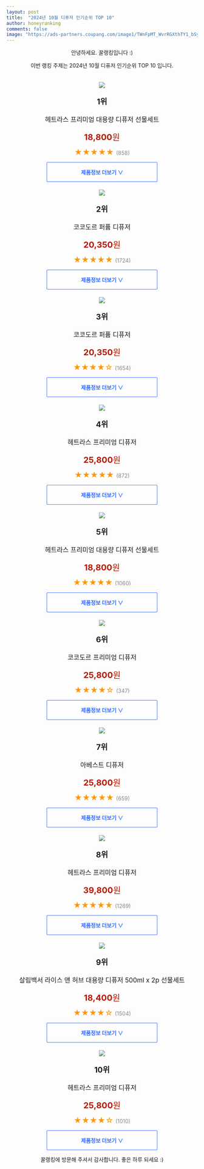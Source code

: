 ```yaml
---
layout: post
title:  "2024년 10월 디퓨저 인기순위 TOP 10"
author: honeyranking
comments: false
image: "https://ads-partners.coupang.com/image1/TWnFpMT_WvrRGXthTY1_bSyIr02I3Pb-WaRzzNkrRcj4EvCAAVJqir1CZ_c_twR3AyOSGgTIXUUoSEy34tucqAB9w-C5PTksr1JttMUaECi0o8d5dgwLFiRiaIBsKQaMsq6rIJCT56TlNMLa11kvMFaUSq0a4lMUXCjg5mMi7EcMlAogAQYlXMioL4nROA-58iwMQ9krBgI75O6yiUJMHxWSVS93lJ72KIdX1NZLHI2rQ3oQpDi9OgzTbZRTdHyCmZOxr0hBL2ncpXxPcmI-gUl6sdeSziaRCVg="
---
```

<p style="text-align: center;">안녕하세요. 꿀랭킹입니다 :)</p>
<p style="text-align: center;">이번 랭킹 주제는 2024년 10월 디퓨저 인기순위 TOP 10 입니다.</p><center><img src="https://ads-partners.coupang.com/image1/TWnFpMT_WvrRGXthTY1_bSyIr02I3Pb-WaRzzNkrRcj4EvCAAVJqir1CZ_c_twR3AyOSGgTIXUUoSEy34tucqAB9w-C5PTksr1JttMUaECi0o8d5dgwLFiRiaIBsKQaMsq6rIJCT56TlNMLa11kvMFaUSq0a4lMUXCjg5mMi7EcMlAogAQYlXMioL4nROA-58iwMQ9krBgI75O6yiUJMHxWSVS93lJ72KIdX1NZLHI2rQ3oQpDi9OgzTbZRTdHyCmZOxr0hBL2ncpXxPcmI-gUl6sdeSziaRCVg=" style="margin-top:20px" /></center><p style="text-align: center; font-size: 20px"><b>1위</b></p><p style="text-align: center; font-size: 17px">헤트라스 프리미엄 대용량 디퓨저 선물세트</p><p style="text-align: center;"><span style="color: #b61800; font-size: 22px;"><b>18,800</b>원</span></p><p style="text-align: center;"><span style="color: #ff9600; font-size: 20px;">★★★★★ </span><span style="color: #878787;">(858)</span></p><center><a href="https://link.coupang.com/re/AFFSDP?lptag=AF3899140&subid=honeyrank&pageKey=6991217590&itemId=17111388295&vendorItemId=81740760139&traceid=V0-153-30192501060a4ba3&requestid=20241006170000713220526564&token=31850C%7CGM"><div style="font-size: 14px; display: inline-block; padding: 15px 90px; color: #346aff; border-radius: 2px; border: 1px solid #346aff; cursor: pointer;"><b>제품정보 더보기 &or;</b></div></a></center><center><img src="https://ads-partners.coupang.com/image1/2BinP2aIAO-hB5K_2AO2_zLbAmYKKesImHJAYkoI8gdCRUnlaqyP1OoBCLIKrSPvOBQBLCfe4H0w5W5S3QFrgwT-xf_PXIQgdeDh8X79KAyq7vuQcfG43ocOtud59GH8jjWcs99J9rSJbWdaWo674x76ymf89SaikKFF5HpeFTYHv7IRND_gc8au3yFbPlMpCK-5ZEs6pIhpGhDcFez5CfquAkJpmMHCH1tvBI9985gvvIC9b51IVq2AxISac7vJ0fmNcENtPwoimy3Dzv04_q4rCoewVl65e19V" style="margin-top:20px" /></center><p style="text-align: center; font-size: 20px"><b>2위</b></p><p style="text-align: center; font-size: 17px">코코도르 퍼퓸 디퓨저</p><p style="text-align: center;"><span style="color: #b61800; font-size: 22px;"><b>20,350</b>원</span></p><p style="text-align: center;"><span style="color: #ff9600; font-size: 20px;">★★★★★ </span><span style="color: #878787;">(1724)</span></p><center><a href="https://link.coupang.com/re/AFFSDP?lptag=AF3899140&subid=honeyrank&pageKey=7154449918&itemId=17506291410&vendorItemId=70512980783&traceid=V0-153-82b69182b9f6a844&requestid=20241006170000713220526564&token=31850C%7CGM"><div style="font-size: 14px; display: inline-block; padding: 15px 90px; color: #346aff; border-radius: 2px; border: 1px solid #346aff; cursor: pointer;"><b>제품정보 더보기 &or;</b></div></a></center><center><img src="https://ads-partners.coupang.com/image1/4RnjoPi16zIRB_5O4f6OSs-2vZA8kJdwbRJhkhZAqBrhydNGdEAIomMkHhRiH8LFp95eu67Bo8gq_IbGbSbelB132ZJHrRRAaXljB2daI8z99GSCzOzZlTmeGLj4vDOEfVmSG4IdtLvXO008FRlNz0tRI4nJEOsRxR2nFGYN-3bwIt-JRM7vbrnc1hYzqtmFUKpX98w-J66xVvfcGYunI9orGEMg_f6CnVS2Ctuo3BxrJixPSYpn6CBqrWLVs3oPNJL_lHe9Ebp3nrqMGDN9pUnt1ECHZsH5WOs4" style="margin-top:20px" /></center><p style="text-align: center; font-size: 20px"><b>3위</b></p><p style="text-align: center; font-size: 17px">코코도르 퍼퓸 디퓨저</p><p style="text-align: center;"><span style="color: #b61800; font-size: 22px;"><b>20,350</b>원</span></p><p style="text-align: center;"><span style="color: #ff9600; font-size: 20px;">★★★★☆ </span><span style="color: #878787;">(1654)</span></p><center><a href="https://link.coupang.com/re/AFFSDP?lptag=AF3899140&subid=honeyrank&pageKey=7154449918&itemId=17817442016&vendorItemId=80362913508&traceid=V0-153-82b69182b9f6a844&requestid=20241006170000713220526564&token=31850C%7CGM"><div style="font-size: 14px; display: inline-block; padding: 15px 90px; color: #346aff; border-radius: 2px; border: 1px solid #346aff; cursor: pointer;"><b>제품정보 더보기 &or;</b></div></a></center><center><img src="https://ads-partners.coupang.com/image1/PygUWFM2jcOgUAavPz_8sdeRWL2EOKO1RFu0HoGH7FQ4PFmRac2EJrEIA7GOuVb1tgFvtY9URfEe3eSG94z-Jl9HvRUqWJPLMze6XFbl5-a_-I3X-cc1eY0fJ1N5CfbGvrqBt9VR2AqtWJ6yoNTuAYkmq2rbQu3rqDA18m-QQniRr8l47TYVzXiikJrwTUdArujF3bCKrzbMST6-kDx6Xz8qVSQeT__Sko7NTaBTVYLjTps5Sl7-F0GDx5fMpN-JWCwaTBLYiPOQ0mDpZB4ScgqchuLA4OesWIKy" style="margin-top:20px" /></center><p style="text-align: center; font-size: 20px"><b>4위</b></p><p style="text-align: center; font-size: 17px">헤트라스 프리미엄 디퓨저</p><p style="text-align: center;"><span style="color: #b61800; font-size: 22px;"><b>25,800</b>원</span></p><p style="text-align: center;"><span style="color: #ff9600; font-size: 20px;">★★★★★ </span><span style="color: #878787;">(872)</span></p><center><a href="https://link.coupang.com/re/AFFSDP?lptag=AF3899140&subid=honeyrank&pageKey=6991217590&itemId=9608615735&vendorItemId=81740492534&traceid=V0-153-30192501060a4ba3&requestid=20241006170000713220526564&token=31850C%7CGM"><div style="font-size: 14px; display: inline-block; padding: 15px 90px; color: #346aff; border-radius: 2px; border: 1px solid #346aff; cursor: pointer;"><b>제품정보 더보기 &or;</b></div></a></center><center><img src="https://ads-partners.coupang.com/image1/SMUBvDDqArv1Nir_SHTFZl2QPCW8sn0AGfwbUTHcLU3B3Vg1QGIk_IALu5Z4o1j6A9T7ZD15aGQQTkEr6OURw05q_pe_cyBpMhUy1kMslJ2tiX2CAKlv2KPnr2wPHpfY8_eMwStwJgNlfoAzVrH1nLzJ-07IqxFt8otEOrmGiDZ4yLwJymgW0cO1nmic4yFAA9zAxmLayYtfKVk_m0oefVHRH3uKb4yrGRqR7IynG0OdnkuhZvayZue-oQd67uCRwisksnXsYqtMnsDdkaoWOR00Y_FiDHXDo5Bd" style="margin-top:20px" /></center><p style="text-align: center; font-size: 20px"><b>5위</b></p><p style="text-align: center; font-size: 17px">헤트라스 프리미엄 대용량 디퓨저 선물세트</p><p style="text-align: center;"><span style="color: #b61800; font-size: 22px;"><b>18,800</b>원</span></p><p style="text-align: center;"><span style="color: #ff9600; font-size: 20px;">★★★★★ </span><span style="color: #878787;">(1060)</span></p><center><a href="https://link.coupang.com/re/AFFSDP?lptag=AF3899140&subid=honeyrank&pageKey=6991217590&itemId=17111254907&vendorItemId=81740760150&traceid=V0-153-30192501060a4ba3&requestid=20241006170000713220526564&token=31850C%7CGM"><div style="font-size: 14px; display: inline-block; padding: 15px 90px; color: #346aff; border-radius: 2px; border: 1px solid #346aff; cursor: pointer;"><b>제품정보 더보기 &or;</b></div></a></center><center><img src="https://ads-partners.coupang.com/image1/LLkGgBVu256FKy4iLPlyzUHHDkN2FwUJNyI46noWKi8Ds7sYF7ruH6Gp-4MJVxlcXBgC5I6P4Dtb2gw17DVy8LqIM_1UuxhF3pITINsTYtTjAx49GIFAE9UyViJrbCujr0epmbXbh7hyxQGxKqN61ZnDwYdt067XksLnRN2wSrmqJV0UWPkjUjLQTOumnlLuEpnrwJMqRAOvGlkH44WpVRTY4KfXqPef2O9kjgLa5l-HwuQCINHG3dotBn503Qnve11Lu7mT3CD2C9xrZ571y6PWW0FYfr7vPBw=" style="margin-top:20px" /></center><p style="text-align: center; font-size: 20px"><b>6위</b></p><p style="text-align: center; font-size: 17px">코코도르 프리미엄 디퓨저</p><p style="text-align: center;"><span style="color: #b61800; font-size: 22px;"><b>25,800</b>원</span></p><p style="text-align: center;"><span style="color: #ff9600; font-size: 20px;">★★★★☆ </span><span style="color: #878787;">(347)</span></p><center><a href="https://link.coupang.com/re/AFFSDP?lptag=AF3899140&subid=honeyrank&pageKey=7342089551&itemId=18873478544&vendorItemId=86002151142&traceid=V0-153-079a80a5003949b9&requestid=20241006170000713220526564&token=31850C%7CGM"><div style="font-size: 14px; display: inline-block; padding: 15px 90px; color: #346aff; border-radius: 2px; border: 1px solid #346aff; cursor: pointer;"><b>제품정보 더보기 &or;</b></div></a></center><center><img src="https://ads-partners.coupang.com/image1/Ch9btiM6hZ6yI32GCivTR5b8ua0euj8HmhWxRxhJAUCti3MROmY4uTnoIOlegLJGWrlJpGMVtMrMFAEr4FVUgsaHHKVj9elip3mNWqm-x7wKTVCosxrzGdgGf5ooakB8VyDcntAZuCXVB1QOy2QGoq691XTV1Nn2lUU0bLfymnyVyLQu5qetCIhSrlQjCAyHaa1ha3-xspn8xvfLLlBz4F5UspFCUH8CclTcQOxXFYKK_-iSZHN-pGHCo29iLQeR6t-LFYBSfHZIiCmGai_otkiMeVBwromaoy4=" style="margin-top:20px" /></center><p style="text-align: center; font-size: 20px"><b>7위</b></p><p style="text-align: center; font-size: 17px">아베스트 디퓨저</p><p style="text-align: center;"><span style="color: #b61800; font-size: 22px;"><b>25,800</b>원</span></p><p style="text-align: center;"><span style="color: #ff9600; font-size: 20px;">★★★★★ </span><span style="color: #878787;">(659)</span></p><center><a href="https://link.coupang.com/re/AFFSDP?lptag=AF3899140&subid=honeyrank&pageKey=7966988008&itemId=22050160435&vendorItemId=89097444304&traceid=V0-153-8ed10491ab8ce286&requestid=20241006170000713220526564&token=31850C%7CGM"><div style="font-size: 14px; display: inline-block; padding: 15px 90px; color: #346aff; border-radius: 2px; border: 1px solid #346aff; cursor: pointer;"><b>제품정보 더보기 &or;</b></div></a></center><center><img src="https://ads-partners.coupang.com/image1/ZJK4WAUr06OHeaTFZKBXl5Tu4ZlhMyFu4ITfXy6LIQHtNs32B0z8LWL_PMMKPHgpo_cNQU7s8W-MsF8Sxrro9dY8dkRGC36GMpqkkSz7fv1tvzaSTmkf313RwswTm8LBEJjwX7vgy2RScOVhMqKQZhejl2HsGBeXI4294Uc9R6SuIhZjnDTVlLURQpiUCgvV8l7igCmi8nzA_G9yK2qYV6iF57pDrBwWUq4rt_lOSDhtVGkk5NNterLaFqDySdKJckmyzQqoIOTRxqxkJAQWsZTPna_zVLHEVAA=" style="margin-top:20px" /></center><p style="text-align: center; font-size: 20px"><b>8위</b></p><p style="text-align: center; font-size: 17px">헤트라스 프리미엄 디퓨저</p><p style="text-align: center;"><span style="color: #b61800; font-size: 22px;"><b>39,800</b>원</span></p><p style="text-align: center;"><span style="color: #ff9600; font-size: 20px;">★★★★★ </span><span style="color: #878787;">(1269)</span></p><center><a href="https://link.coupang.com/re/AFFSDP?lptag=AF3899140&subid=honeyrank&pageKey=6991217590&itemId=14966762222&vendorItemId=83224250705&traceid=V0-153-30192501060a4ba3&requestid=20241006170000713220526564&token=31850C%7CGM"><div style="font-size: 14px; display: inline-block; padding: 15px 90px; color: #346aff; border-radius: 2px; border: 1px solid #346aff; cursor: pointer;"><b>제품정보 더보기 &or;</b></div></a></center><center><img src="https://ads-partners.coupang.com/image1/li80TO39TZuVUT8elveQb1mj3-WWrTb9RRL9wAQBWILQ1cQY-SeK0kOMwzu35kin9Re58WQ3pd_HAT43RKM56ZmwVPaRgJ-tTcPwlPkqwBm-juzcUFE0lfohcphaZ3ZLhmQIe20az-XEnX3XaCNWm41p5XQW0cgLI850DyF6f3QvaKstqW6Mv_881n7OaTI7DXcAdtKPBe09PK7tirHdoDcX4_3FuyGDPxPey4GCSWwGGLzHsgkax2Oir9JzOrn3XxlRwTwJdQFFgqAkfsPO2BiTVVk365nfLrc=" style="margin-top:20px" /></center><p style="text-align: center; font-size: 20px"><b>9위</b></p><p style="text-align: center; font-size: 17px">살림백서 라이스 앤 허브 대용량 디퓨저 500ml x 2p 선물세트</p><p style="text-align: center;"><span style="color: #b61800; font-size: 22px;"><b>18,400</b>원</span></p><p style="text-align: center;"><span style="color: #ff9600; font-size: 20px;">★★★★☆ </span><span style="color: #878787;">(1504)</span></p><center><a href="https://link.coupang.com/re/AFFSDP?lptag=AF3899140&subid=honeyrank&pageKey=7530351129&itemId=19770272244&vendorItemId=86873375213&traceid=V0-153-596357e2e4eb3723&requestid=20241006170000713220526564&token=31850C%7CGM"><div style="font-size: 14px; display: inline-block; padding: 15px 90px; color: #346aff; border-radius: 2px; border: 1px solid #346aff; cursor: pointer;"><b>제품정보 더보기 &or;</b></div></a></center><center><img src="https://ads-partners.coupang.com/image1/qdt--doDufGBY2zpqcHN1Jc27zhdT0lhqZHdRXmgjvMlo0hwZINaSvIJchwMpM9o1BDxwxAbOuJMR8vq9efus6BHoHsCp5zWOyuyVfooQV0acadATGTFqpn7uwDvol434Lc2o8sqSdGnwM4olNVtP6UQNxYXWYQBiZBuDDr5MXaVcH1RcnFnllY1AjrCuGY8rU3rBlRUFXbkAToS7Kzj8fjj7d911H9C2mSV6WbmkdQ-MoVQL4_4mkRLKIv9SVKh4gqwEgK_5QHHBW6udk8gOII=" style="margin-top:20px" /></center><p style="text-align: center; font-size: 20px"><b>10위</b></p><p style="text-align: center; font-size: 17px">헤트라스 프리미엄 디퓨저</p><p style="text-align: center;"><span style="color: #b61800; font-size: 22px;"><b>25,800</b>원</span></p><p style="text-align: center;"><span style="color: #ff9600; font-size: 20px;">★★★★☆ </span><span style="color: #878787;">(1010)</span></p><center><a href="https://link.coupang.com/re/AFFSDP?lptag=AF3899140&subid=honeyrank&pageKey=6991217590&itemId=12064814754&vendorItemId=81740492472&traceid=V0-153-30192501060a4ba3&requestid=20241006170000713220526564&token=31850C%7CGM"><div style="font-size: 14px; display: inline-block; padding: 15px 90px; color: #346aff; border-radius: 2px; border: 1px solid #346aff; cursor: pointer;"><b>제품정보 더보기 &or;</b></div></a></center><p style="text-align: center;">꿀랭킹에 방문해 주셔서 감사합니다. 좋은 하루 되세요 :)</p>